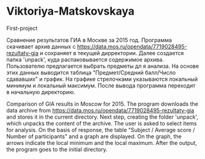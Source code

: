 # Viktoriya-Matskovskaya
First-project

Сравнение результатов ГИА в Москве за 2015 год. 
Программа скачивает архив данных с https://data.mos.ru/opendata/7719028495-rezultaty-gia и сохраняет в текущей дирректории. Далее создается папка 'unpack', куда распаковывается содержимое архива. Пользователю предлагается выбрать предметы дл я анализа. На основе этих данных выводится таблица "Предмет/Средний балл/Число сдававших" и график. На графике стрелочками указываются локальный минимум и локальный максимум. После вывода программа переходит в начальную директорию.

Comparison of GIA results in Moscow for 2015. The program downloads the data archive from https://data.mos.ru/opendata/7719028495-rezultaty-gia and stores it in the current directory. Next step, creating the folder 'unpack', which unpacks the content of the archive. The user is asked to select items for analysis. On the basis of response, the table "Subject / Average score / Number of participants" and a graph are displayed. On the graph, the arrows indicate the local minimum and the local maximum. After the output, the program goes to the initial directory.
